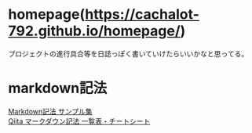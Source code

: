 # homepage(https://cachalot-792.github.io/homepage/)
プロジェクトの進行具合等を日誌っぽく書いていけたらいいかなと思ってる。  

# markdown記法
[Markdown記法 サンプル集](https://qiita.com/tbpgr/items/989c6badefff69377da7)  
[Qiita マークダウン記法 一覧表・チートシート](https://qiita.com/kamorits/items/6f342da395ad57468ae3)
